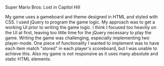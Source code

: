Super Mario Bros: Lost in Capitol Hill

My game uses a gameboard and theme designed in HTML and styled with CSS. I used jQuery to program the game logic. My approach was to get a working UI prior to writing the game logic. I think I focused too heaviliy on the UI at first, leaving too little time for the jQuery necessary to play the game. Writing the game was challenging, especially implementing two player-mode. One piece of functionality I wanted to implement was to have each item match "stored" in each player's scoreboard, but I was unable to achieve this. Also my game is not responsive as it uses many absolute and static HTML elements. 